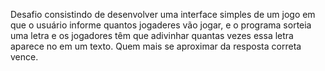 Desafio consistindo de desenvolver uma interface simples de um jogo em que o usuário informe quantos jogaderes vão jogar, e o programa sorteia uma letra e os jogadores têm que adivinhar quantas vezes essa letra aparece no em um texto. Quem mais se aproximar da resposta correta vence.